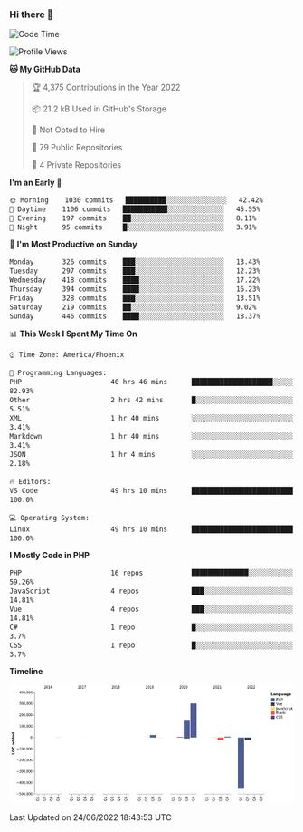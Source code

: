 ### Hi there 👋

<!--START_SECTION:waka-->
![Code Time](http://img.shields.io/badge/Code%20Time-0%20secs-blue)

![Profile Views](http://img.shields.io/badge/Profile%20Views-0-blue)

**🐱 My GitHub Data** 

> 🏆 4,375 Contributions in the Year 2022
 > 
> 📦 21.2 kB Used in GitHub's Storage 
 > 
> 🚫 Not Opted to Hire
 > 
> 📜 79 Public Repositories 
 > 
> 🔑 4 Private Repositories  
 > 
**I'm an Early 🐤** 

```text
🌞 Morning    1030 commits   ██████████░░░░░░░░░░░░░░░   42.42% 
🌆 Daytime    1106 commits   ███████████░░░░░░░░░░░░░░   45.55% 
🌃 Evening    197 commits    ██░░░░░░░░░░░░░░░░░░░░░░░   8.11% 
🌙 Night      95 commits     █░░░░░░░░░░░░░░░░░░░░░░░░   3.91%

```
📅 **I'm Most Productive on Sunday** 

```text
Monday       326 commits    ███░░░░░░░░░░░░░░░░░░░░░░   13.43% 
Tuesday      297 commits    ███░░░░░░░░░░░░░░░░░░░░░░   12.23% 
Wednesday    418 commits    ████░░░░░░░░░░░░░░░░░░░░░   17.22% 
Thursday     394 commits    ████░░░░░░░░░░░░░░░░░░░░░   16.23% 
Friday       328 commits    ███░░░░░░░░░░░░░░░░░░░░░░   13.51% 
Saturday     219 commits    ██░░░░░░░░░░░░░░░░░░░░░░░   9.02% 
Sunday       446 commits    ████░░░░░░░░░░░░░░░░░░░░░   18.37%

```


📊 **This Week I Spent My Time On** 

```text
⌚︎ Time Zone: America/Phoenix

💬 Programming Languages: 
PHP                      40 hrs 46 mins      ████████████████████░░░░░   82.93% 
Other                    2 hrs 42 mins       █░░░░░░░░░░░░░░░░░░░░░░░░   5.51% 
XML                      1 hr 40 mins        ░░░░░░░░░░░░░░░░░░░░░░░░░   3.41% 
Markdown                 1 hr 40 mins        ░░░░░░░░░░░░░░░░░░░░░░░░░   3.41% 
JSON                     1 hr 4 mins         ░░░░░░░░░░░░░░░░░░░░░░░░░   2.18%

🔥 Editors: 
VS Code                  49 hrs 10 mins      █████████████████████████   100.0%

💻 Operating System: 
Linux                    49 hrs 10 mins      █████████████████████████   100.0%

```

**I Mostly Code in PHP** 

```text
PHP                      16 repos            ██████████████░░░░░░░░░░░   59.26% 
JavaScript               4 repos             ███░░░░░░░░░░░░░░░░░░░░░░   14.81% 
Vue                      4 repos             ███░░░░░░░░░░░░░░░░░░░░░░   14.81% 
C#                       1 repo              █░░░░░░░░░░░░░░░░░░░░░░░░   3.7% 
CSS                      1 repo              █░░░░░░░░░░░░░░░░░░░░░░░░   3.7%

```


**Timeline**

![Chart not found](https://raw.githubusercontent.com/mikebronner/mikebronner/master/charts/bar_graph.png) 


 Last Updated on 24/06/2022 18:43:53 UTC
<!--END_SECTION:waka-->

<!--
**mikebronner/mikebronner** is a ✨ _special_ ✨ repository because its `README.md` (this file) appears on your GitHub profile.

Here are some ideas to get you started:

- 🔭 I’m currently working on ...
- 🌱 I’m currently learning ...
- 👯 I’m looking to collaborate on ...
- 🤔 I’m looking for help with ...
- 💬 Ask me about ...
- 📫 How to reach me: ...
- 😄 Pronouns: ...
- ⚡ Fun fact: ...
-->
